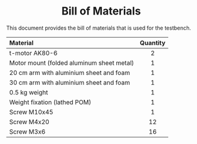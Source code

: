 <div align="center">

# Bill of Materials
</div>
This document provides the bill of materials that is used for the testbench. 

|Material|Quantity|
|:--|:--:|
|t-motor AK80-6|2|
|Motor mount (folded aluminum sheet metal)|1|
|20 cm arm with aluminium sheet and foam|1|
|30 cm arm with aluminium sheet and foam|1|
|0.5 kg weight|1|
|Weight fixation (lathed POM) |1|
|Screw M10x45|1|
|Screw M4x20|12|
|Screw M3x6|16|
